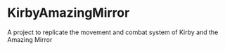 # KirbyAmazingMirror
A project to replicate the movement and combat system of Kirby and the Amazing Mirror
